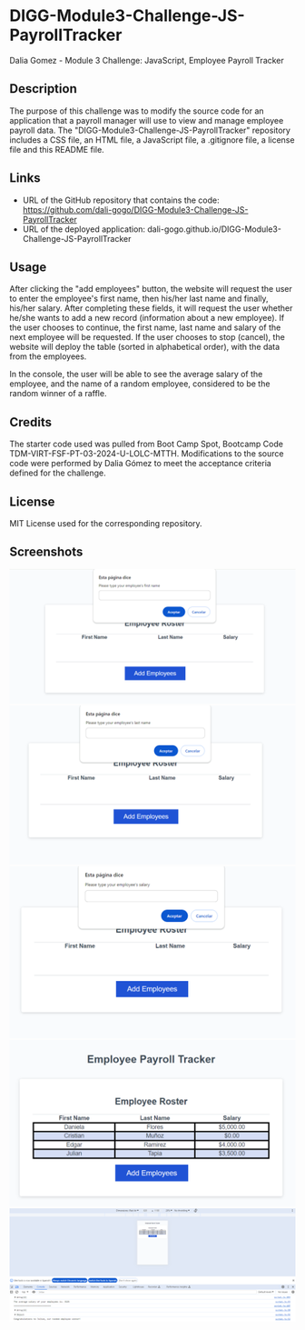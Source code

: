 # DIGG-Module3-Challenge-JS-PayrollTracker
Dalia Gomez - Module 3 Challenge: JavaScript, Employee Payroll Tracker

## Description
The purpose of this challenge was to modify the source code for an application that a payroll manager will use to view and manage employee payroll data. The "DIGG-Module3-Challenge-JS-PayrollTracker" repository includes a CSS file, an HTML file, a JavaScript file, a .gitignore file, a license file and this README file.

## Links
- URL of the GitHub repository that contains the code: https://github.com/dali-gogo/DIGG-Module3-Challenge-JS-PayrollTracker 
- URL of the deployed application: dali-gogo.github.io/DIGG-Module3-Challenge-JS-PayrollTracker  

## Usage
After clicking the "add employees" button, the website will request the user to enter the employee's first name, then his/her last name and finally, his/her salary. After completing these fields, it will request the user whether he/she wants to add a new record (information about a new employee). If the user chooses to continue, the first name, last name and salary of the next employee will be requested. If the user chooses to stop (cancel), the website will deploy the table (sorted in alphabetical order), with the data from the employees. 

In the console, the user will be able to see the average salary of the employee, and the name of a random employee, considered to be the random winner of a raffle.

## Credits
The starter code used was pulled from Boot Camp Spot, Bootcamp Code TDM-VIRT-FSF-PT-03-2024-U-LOLC-MTTH. Modifications to the source code were performed by Dalia Gómez to meet the acceptance criteria defined for the challenge.

## License
MIT License used for the corresponding repository.

## Screenshots
![Screenshot of the website deployed after source code modification.](./images/PayrollTracker1.png)
![Screenshot of the website deployed after source code modification.](./images/PayrollTracker2.png)
![Screenshot of the website deployed after source code modification.](./images/PayrollTracker3.png)
![Screenshot of the website deployed after source code modification.](./images/PayrollTracker4.png)
![Screenshot of the website deployed after source code modification.](./images/PayrollTracker5.png)